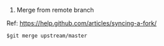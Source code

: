 1. Merge from remote branch

Ref: https://help.github.com/articles/syncing-a-fork/
````
$git merge upstream/master
````

